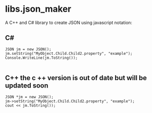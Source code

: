 # libs.json_maker

A C++ and C# library to create JSON using javascript notation:

## C#
`JSON jm = new JSON();`<br/>
`jm.setString("MyObject.Child.Child2.property", "example");`<br/>
`Console.WriteLine(jm.ToString());`<br/>
<br/>

## C++ <span color="red">the c ++ version is out of date but will be updated soon</span>
`JSON *jm = new JSON();`<br/>
`jm->setString("MyObject.Child.Child2.property", "example");`<br/>
`cout << jm.ToString());`<br/>







